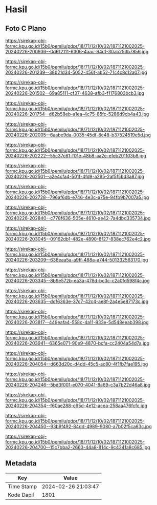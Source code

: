 # Hasil

## Foto C Plano

https://sirekap-obj-formc.kpu.go.id/15b0/pemilu/pdpr/18/71/12/10/02/1871121002025-20240226-200936--0d612111-6306-4aac-94c1-30ab253b7856.jpg

https://sirekap-obj-formc.kpu.go.id/15b0/pemilu/pdpr/18/71/12/10/02/1871121002025-20240226-201239--38b21d34-5052-456f-ab52-71c4c8c12a07.jpg

https://sirekap-obj-formc.kpu.go.id/15b0/pemilu/pdpr/18/71/12/10/02/1871121002025-20240226-201502--69a85111-cf37-4638-afb3-f1176803bcb3.jpg

https://sirekap-obj-formc.kpu.go.id/15b0/pemilu/pdpr/18/71/12/10/02/1871121002025-20240226-201754--d62b58eb-a1ea-4c75-85fc-5286d9cb4a43.jpg

https://sirekap-obj-formc.kpu.go.id/15b0/pemilu/pdpr/18/71/12/10/02/1871121002025-20240226-202005--6aabe9da-0035-45df-8e48-b37524519e5d.jpg

https://sirekap-obj-formc.kpu.go.id/15b0/pemilu/pdpr/18/71/12/10/02/1871121002025-20240226-202222--55c37c61-f01e-48b8-aa2e-efeb201f03b8.jpg

https://sirekap-obj-formc.kpu.go.id/15b0/pemilu/pdpr/18/71/12/10/02/1871121002025-20240226-202501--a2e4cfa4-501f-4fd9-a295-2af5f5bd3a87.jpg

https://sirekap-obj-formc.kpu.go.id/15b0/pemilu/pdpr/18/71/12/10/02/1871121002025-20240226-202728--796af6db-e746-4e3c-a75e-94fb9b7007a5.jpg

https://sirekap-obj-formc.kpu.go.id/15b0/pemilu/pdpr/18/71/12/10/02/1871121002025-20240226-202840--c778f636-505e-4610-ae42-7a4dbd335734.jpg

https://sirekap-obj-formc.kpu.go.id/15b0/pemilu/pdpr/18/71/12/10/02/1871121002025-20240226-203045--09162db1-482e-4890-8f27-838ec762e4c2.jpg

https://sirekap-obj-formc.kpu.go.id/15b0/pemilu/pdpr/18/71/12/10/02/1871121002025-20240226-203209--636eaa5a-a9ff-488a-a744-501332563170.jpg

https://sirekap-obj-formc.kpu.go.id/15b0/pemilu/pdpr/18/71/12/10/02/1871121002025-20240226-203345--8b9e572b-ea3a-478d-bc3c-c2a0fd598f4c.jpg

https://sirekap-obj-formc.kpu.go.id/15b0/pemilu/pdpr/18/71/12/10/02/1871121002025-20240226-203635--ddf6363e-37c7-42c4-ae8f-2a4e5e87173c.jpg

https://sirekap-obj-formc.kpu.go.id/15b0/pemilu/pdpr/18/71/12/10/02/1871121002025-20240226-203817--449eafa4-558c-4a11-833e-5d548eeab398.jpg

https://sirekap-obj-formc.kpu.go.id/15b0/pemilu/pdpr/18/71/12/10/02/1871121002025-20240226-203941--6365e071-90e9-4870-bcfa-cc2404a54d7a.jpg

https://sirekap-obj-formc.kpu.go.id/15b0/pemilu/pdpr/18/71/12/10/02/1871121002025-20240226-204054--d663d20c-d4dd-45c5-ac80-4f1fb7fae195.jpg

https://sirekap-obj-formc.kpu.go.id/15b0/pemilu/pdpr/18/71/12/10/02/1871121002025-20240226-204246--5bd3f001-e070-4041-8a69-c3a7b22d46a8.jpg

https://sirekap-obj-formc.kpu.go.id/15b0/pemilu/pdpr/18/71/12/10/02/1871121002025-20240226-204354--f60ae288-c65d-4e12-acea-258aa476fcfc.jpg

https://sirekap-obj-formc.kpu.go.id/15b0/pemilu/pdpr/18/71/12/10/02/1871121002025-20240226-204450--93b9f492-84dd-4989-9080-a7b02f5ca63c.jpg

https://sirekap-obj-formc.kpu.go.id/15b0/pemilu/pdpr/18/71/12/10/02/1871121002025-20240226-204700--15c7bba2-2663-44a8-814c-9c4341a8c685.jpg


## Metadata

| Key        | Value               |
| ---------- | ------------------- |
| Time Stamp | 2024-02-26 21:03:47 |
| Kode Dapil | 1801                |



